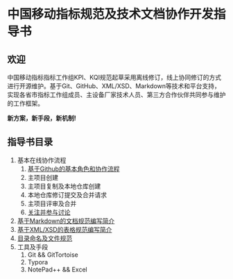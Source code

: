 # 中国移动指标规范及技术文档协作开发指导书 #

## 欢迎 ##

中国移动指标指标工作组KPI、KQI规范起草采用离线修订，线上协同修订的方式进行开源维护。基于Git、GitHub、XML/XSD、Markdown等技术和平台支持，实现各省市指标工作组成员、主设备厂家技术人员、第三方合作伙伴共同参与维护的工作框架。

**新方案，新手段，新机制!**


## 指导书目录 ##

1. 基本在线协作流程
   1. [基于Github的基本角色和协作流程](/docs/base_workflow.md)
   2. 主项目创建
   3. 主项目复制及本地仓库创建
   4. 本地仓库修订提交及合并请求
   5. 主项目评审及合并
   6. [关注并参与讨论](/docs/watch_and_discuss.md)
2. [基于Markdown的文档规范编写简介](/docs/Markdown_writing.md)
3. [基于XML/XSD的表格规范编写简介](/docs/xml_datagrid_writing.md)
4. [目录命名及文件规范](/docs/file_dir_spec.md)
5. 工具及手段
    1. Git && GitTortoise
    2. Typora
    3. NotePad++ && Excel
